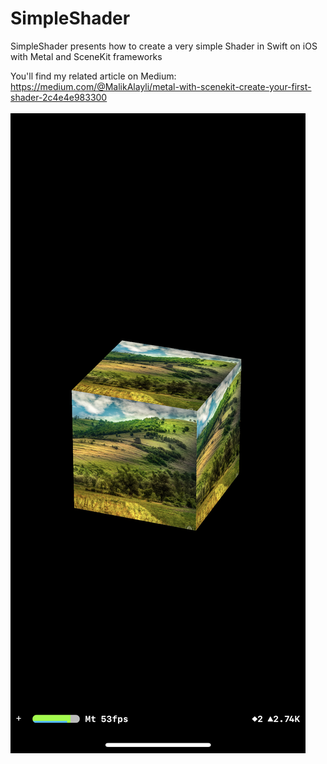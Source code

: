# SimpleShader
SimpleShader presents how to create a very simple Shader in Swift on iOS with Metal and SceneKit frameworks

You'll find my related article on Medium: https://medium.com/@MalikAlayli/metal-with-scenekit-create-your-first-shader-2c4e4e983300
<br><br>
![Simple Shader](SimpleShader.png)
